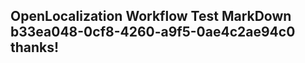 <properties
ms.topic="hero-topic1"
ms.test1="hero-topic"
ms.test2="test"/>

## OpenLocalization Workflow Test MarkDown b33ea048-0cf8-4260-a9f5-0ae4c2ae94c0 thanks!

